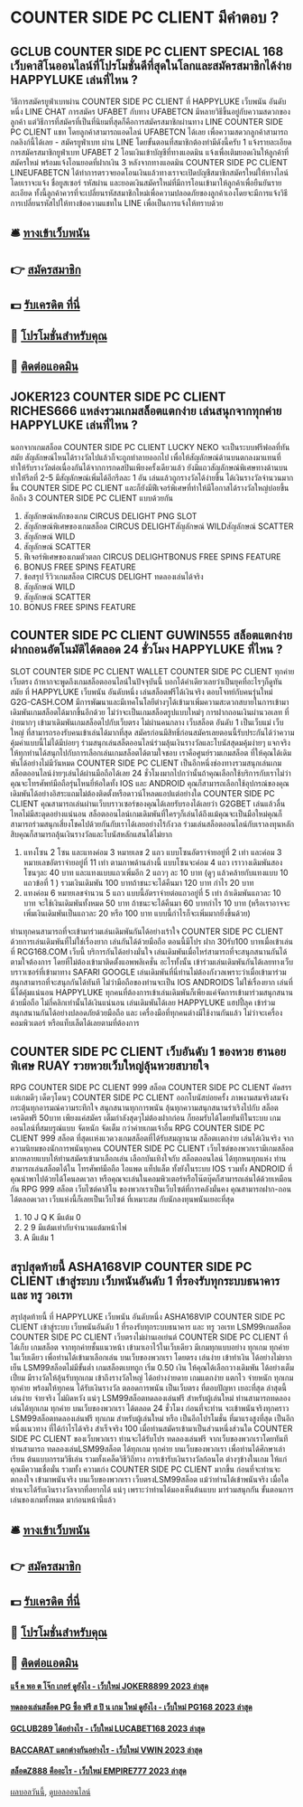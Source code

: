 # COUNTER SIDE PC CLIENT มีคำตอบ ?
## GCLUB COUNTER SIDE PC CLIENT SPECIAL 168 เว็บคาสิโนออนไลน์ที่โปรโมชั่นดีที่สุดในโลกและสมัครสมาชิกได้ง่าย HAPPYLUKE เล่นที่ไหน ?
วิธีการสมัครยูฟ่าเบทผ่าน COUNTER SIDE PC CLIENT ที่ HAPPYLUKE เว็บพนัน อันดับหนึ่ง LINE CHAT การสมัคร UFABET กับทาง UFABETCN มีหลายวิธีขึ้นอยู่กับความสดวกของลูกค้า แต่วิธีการที่สมัครที่เป็นที่นิยมที่สุดก็คือการสมัครสมาชิกผ่านทาง LINE COUNTER SIDE PC CLIENT แชท โดยลูกค้าสามารถแอดไลน์ UFABETCN ได้เลย เพื่อความสดวกลูกค้าสามารถกดลิงก์นี้ได้เลย - สมัครยูฟ่าเบท ผ่าน LINE โดยขั้นตอนที่สมาชิกต้องทำมีดังนี้ครับ
1 แจ้งรายละเอียดการสมัครสมาชิกยูฟ่าเบท UFABET
2 โอนเงินเข้าบัญชีที่ทางแอดมิน แจ้งเพื่อเติมยอดเงินให้ลูกค้าที่สมัครใหม่ พร้อมแจ้งโอนยอดที่ฝากเงิน
3 หลังจากทางแอดมิน COUNTER SIDE PC CLIENT LINEUFABETCN ได้ทำการตรวจยอดโอนเงินแล้วทางเราจะเปิดบัญชีสมาชิกสมัครใหม่ให้ทางไลน์โดยเราจะแจ้ง ชื่อยูสเซอร์ รหัสผ่าน และยอดเงินสมัครใหม่ที่มีการโอนเข้ามาให้ลูกค้าเพื่อยืนยันรายละเอียด ทั้งนี้ลูกค้าควรที่จะเปลี่ยนรหัสสมาชิกใหม่เพื่อความปลอดภัยของลูกค้าเองโดยจะมีการแจ้งวิธีการเปลี่ยนรหัสไปให้ทางข้อความแชทใน LINE เพื่อเป็นการแจ้งให้ทราบด้วย

## 🛎 [ทางเข้าเว็บพนัน](https://bit.ly/3SdLNi2)
## 👉 [สมัครสมาชิก](https://bit.ly/3SdLNi2)
## 💵 [รับเครดิต ที่นี่](https://bit.ly/3dyRKHj)
## 👑 [โปรโมชั่นสำหรับคุณ](https://bit.ly/3dyRKHj)
## 📱 [ติดต่อแอดมิน](https://bit.ly/3dyRKHj)

## JOKER123 COUNTER SIDE PC CLIENT RICHES666 แหล่งรวมเกมสล็อตแตกง่าย เล่นสนุกจากทุกค่าย HAPPYLUKE เล่นที่ไหน ?
นอกจากเกมสล็อต COUNTER SIDE PC CLIENT LUCKY NEKO จะเป็นระบบฟรีฟอลที่ทันสมัย สัญลักษณ์ไหนได้รางวัลไปแล้วก็จะถูกทำลายออกไป เพื่อให้สัญลักษณ์ด้านบนตกลงมาแทนที่ ทำให้รับรางวัลต่อเนื่องกันได้จากการกดสปินเพียงครั้งเดียวแล้ว ยังมีแถวสัญลักษณ์พิเศษทางด้านบน ทำให้รีลที่ 2-5 มีสัญลักษณ์เพิ่มได้อีกรีลละ 1 อัน เล่นแล้วถูกรางวัลได้ง่ายขึ้น ได้เงินรางวัลจำนวนมากขึ้น COUNTER SIDE PC CLIENT และก็ยังมีฟีเจอร์พิเศษที่ทำให้มีโอกาสได้รางวัลใหญ่บ่อยขึ้นอีกถึง 3 COUNTER SIDE PC CLIENT แบบด้วยกัน
1. สัญลักษณ์หลักของเกม CIRCUS DELIGHT PNG SLOT
2. สัญลักษณ์พิเศษของเกมสล็อต CIRCUS DELIGHTสัญลักษณ์ WILDสัญลักษณ์ SCATTER
3. สัญลักษณ์ WILD
4. สัญลักษณ์ SCATTER
5. ฟีเจอร์พิเศษของเกมตัวตลก CIRCUS DELIGHTBONUS FREE SPINS FEATURE
6. BONUS FREE SPINS FEATURE
7. ข้อสรุป รีวิวเกมสล็อต CIRCUS DELIGHT ทดลองเล่นได้จริง
8. สัญลักษณ์ WILD
9. สัญลักษณ์ SCATTER
10. BONUS FREE SPINS FEATURE

## COUNTER SIDE PC CLIENT GUWIN555 สล็อตแตกง่าย ฝากถอนอัตโนมัติได้ตลอด 24 ชั่วโมง HAPPYLUKE ที่ไหน ?
SLOT COUNTER SIDE PC CLIENT WALLET COUNTER SIDE PC CLIENT ทุกค่ายเว็บตรง ถ้าหากจะพูดถึงเกมสล็อตออนไลน์ในปัจจุบันนี้ บอกได้คำเดียวเลยว่าเป็นยุคที่อะไรๆก็ดูทันสมัย ที่ HAPPYLUKE เว็บพนัน อันดับหนึ่ง เล่นสล็อตฟรีได้เงินจริง ตอบโจทย์กับคนรุ่นใหม่ G2G-CASH.COM มีการพัฒนาและมีเทคโนโลยีต่างๆได้เข้ามาเพิ่มความสะดวกสบายในการเข้ามาเดิมพันเกมสล็อตได้มากขึ้นอีกด้วย ไม่ว่าจะเป็นเกมสล็อตรูปแบบใหม่ๆ การฝากถอนเงินผ่านวอเลท ที่ง่ายมากๆ เข้ามาเดิมพันเกมสล็อตไปกับเว็บตรง ไม่ผ่านคนกลาง เว็บสล็อต อันดับ 1 เป็นเว็บแม่ เว็บใหญ่ ที่สามารถรองรับคนเข้าเล่นได้มากที่สุด สมัครก่อนมีสิทธิ์ก่อนสมัครเลยตอนนี้รับประกันได้ว่าความคุ้มค่าแบบนี้ไม่ได้มีบ่อยๆ ร่วมสนุกเล่นสล็ตออนไลน์ร่วมลุ้นเงินรางวัลและโบนัสสุดมคุ้มง่ายๆ แจกจริง ให้ทุกท่านได้สนุกไปกับการเลือกเล่นเกมสล็อตได้ตามใจชอบ เราคือศูนย์รวมเกมสล็อต ที่ให้คุณได้เดิมพันได้อย่างไม่มีวันหมด COUNTER SIDE PC CLIENT เป็นอีกหนึ่งช่องทางรวมสนุกเล่นเกมสล็อตออนไลน์ง่ายๆเล่นได้ผ่านมือถือได้เลย 24 ชั่วโมงมากไปกว่านั้นถ้าคุณเลือกใช้บริการกับเราไม่ว่าคุณจะโทรศัพท์มือถือรุ่นไหนยี่ห้อใดทั้ง IOS และ ANDROID คุณก็สามารถเลือกใช้อุปกรณ์ของคุณเดิมพันได้อย่างอิสระแถมไม่ต้องติดตั้งหรือดาวน์โหลดแอปแต่อย่างใด COUNTER SIDE PC CLIENT คุณสามารถเล่นผ่านเว็บบราวเซอร์ของคุณได้เลยรับรองได้เลยว่า G2GBET เล่นแล้วลื่นไหลไม่มีสะดุดอย่างแน่นอน สล็อตออนไลน์เกมเดิมพันที่ใครๆก็เล่นได้ถึงแม้คุณจะเป็นมือใหม่คุณก็สามารถร่วมสนุกเสี่ยงโชคไปด้วยกันกับเราได้เลยอย่างไร้กังวล ร่วมเล่นสล็อตออนไลน์กับเราลงทุนหลักสิบคุณก็สามารถลุ้นเงินรางวัลและโบนัสหลักแสนได้ไม่ยาก
1. แทงโซน 2 โซน และแทงค่อม 3 หมายเลข 2 แถว แบบโซนอัตราจ่ายอยู่ที่ 2 เท่า และค่อม 3 หมายเลขอัตราจ่ายอยู่ที่ 11 เท่า ตามภาพด้านล่างนี้ แบบโซนจะค่อม 4 แถว เราวางเดิมพันสองโซนๆละ 40 บาท และแทงแบบแถวเพิ่มอีก 2 แถวๆ ละ 10 บาท (ดูๆ แล้วคล้ายกับแทงแบบ 10 แถวข้อที่ 1 ) รวมเงินเดิมพัน 100 บาทถ้าชนะจะได้คืนมา 120 บาท กำไร 20 บาท
2. แทงค่อม 6 หมายเลขจำนวน 5 แถว แบบนี้อัตราจ่ายต่อแถวอยู่ที่ 5 เท่า ถ้าเดิมพันแถวละ 10 บาท จะใช้เงินเดิมพันทั้งหมด 50 บาท ถ้าชนะจะได้คืนมา 60 บาทกำไร 10 บาท (หรือเราอาจจะเพิ่มเงินเดิมพันเป็นแถวละ 20 หรือ 100 บาท แบบนี้กำไรก็จะเพิ่มมากยิ่งขึ้นด้วย)

ท่านทุกคนสามารถที่จะเข้ามาร่วมเล่นเดิมพันกันได้อย่างเร้าใจ COUNTER SIDE PC CLIENT ด้วยการเล่นเดิมพันที่ไม่ใช่เรื่องยาก เล่นกันได้ด้วยมือถือ ตอนนี้มีโปร ฝาก 30รับ100 บาทเมื่อเข้าเล่นที่ RCG168.COM เว็บนี้ บริการกันได้อย่างมั่นใจ เล่นเดิมพันเมื่อไหร่สามารถที่จะสนุกสนานกันได้ตามใจต้องการ โดยที่ไม่ต้องเข้ามาติดตั้งแอพพลิเคชั่น อะไรทั้งนั้น เข้าร่วมเล่นเดิมพันกันได้เลยทางเว็บบราวเซอร์ที่เข้ามาทาง SAFARI GOOGLE เล่นเดิมพันที่นี่ท่านไม่ต้องกังวลเพราะว่าเมื่อเข้ามาร่วมสนุกสามารถที่จะสนุกกันได้ทันที ไม่ว่ามือถือของท่านจะเป็น IOS ANDROIDS ไม่ใช่เรื่องยาก เล่นที่นี่ได้คุ้มแน่นอน HAPPYLUKE ทุกคนที่ต้องการเข้าเล่นเดิมพันก็เพียงแค่จัดการเข้ามาร่วมสนุกสนานด้วยมือถือ ไม่กี่คลิกเท่านั้นได้เงินแน่นอน เล่นเดิมพันได้เลย HAPPYLUKE แฮปปี้ลุค เข้าร่วมสนุกสนานกันได้อย่างปลอดภัยด้วยมือถือ และ เครื่องมือที่ทุกคนต่างมีใช้งานกันแล้ว ไม่ว่าจะเครื่องคอมพิวเตอร์ หรือแท็บเล็ตได้เลยตามที่ต้องการ

## COUNTER SIDE PC CLIENT เว็บอันดับ 1 ของหวย ฮานอยพิเศษ RUAY รวยหวยเว็บใหญ่ลุ้นหวยสบายใจ
RPG COUNTER SIDE PC CLIENT 999 สล็อต COUNTER SIDE PC CLIENT คัดสรรเเต่เกมดีๆ เด็ดๆโดนๆ COUNTER SIDE PC CLIENT ออกโบนัสบ่อยครั้ง ภาพงามสมจริงสมจังกระตุ้นทุกอารมณ์ความระทึกใจ สนุกสนานทุกการพนัน ลุ้นทุกความสนุกสนานร่าเริงไปกับ สล็อตเครดิตฟรี 50บาท เพียงแค่สมัคร เต็มกำลังสุดๆไม่ต้องฝากก่อน ก็ยอมรับได้โดยทันทีในระบบ เกมออนไลน์ที่สมบรูณ์แบบ จัดหนัก จัดเต็ม กว่าค่ายเกมเจ้าอื่น RPG COUNTER SIDE PC CLIENT 999 สล็อต ที่สุดเเห่งแวดวงเกมสล็อตที่ได้รับสมญานาม สล็อตเเตกง่าย เล่นได้เงินจริง จากความนิยมของนักการพนันทุกคน COUNTER SIDE PC CLIENT เว็บไซต์ของพวกเรามีเกมสล็อตมากหลายแบบให้ท่านสมัครเข้ามาเลือกเล่น เลือกบันเทิงใจกับ สล็อตออนไลน์ ได้ทุกหนทุกแห่ง ท่านสามารถเล่นสล็อตได้ใน โทรศัพท์มือถือ ไอแพด แท็ปแล็ต ทั้งยังในระบบ IOS รวมทั้ง ANDROID ที่คุณนำพาไปด้วยได้โคนลดเวลา หรือคุณจะเล่นในคอมพิวเตอร์หรือโน๊ตบุ๊คก็สามารถเล่นได้ด้วยเหมือนกัน RPG 999 สล็อต เว็บไซต์คาสิโน ของพวกเราเป็นเว็บไซต์ที่การคลังมั่นคง คุณสามารถฝาก-ถอน ได้ตลอดเวลา เว็บแห่งนี้ก็เลยเป็นเว็บไซต์ ที่เหมาะสม กับนักลงทุนพนันเยอะที่สุด
1. 10 J Q K มีแต้ม 0
2. 2 9 มีแต้มเท่ากับจำนวนแต้มหน้าไพ่
3. A มีแต้ม 1

## สรุปสุดท้ายนี้ ASHA168VIP COUNTER SIDE PC CLIENT เข้าสู่ระบบ เว็บพนันอันดับ 1 ที่รองรับทุกระบบธนาคาร และ ทรู วอเรท
สรุปสุดท้ายนี้ ที่ HAPPYLUKE เว็บพนัน อันดับหนึ่ง ASHA168VIP COUNTER SIDE PC CLIENT เข้าสู่ระบบ เว็บพนันอันดับ 1 ที่รองรับทุกระบบธนาคาร และ ทรู วอเรท LSM99เกมสล็อต COUNTER SIDE PC CLIENT เว็บตรงไม่ผ่านเอเย่นต์ COUNTER SIDE PC CLIENT ที่ได้เก็บ เกมสล็อต จากทุกค่ายชั้นแนวหน้า เข้ามาเอาไว้ในเว็บเดียว มีเกมทุกแบบอย่าง ทุกเกม ทุกค่าย ในเว็บเดียว เพื่อท่านได้เข้ามาเลือกเล่น บนเว็บของพวกเรา โดยตรง เล่นง่าย เข้าทำเงิน ได้อย่างไม่ยากเย็น LSM99สล็อตไม่มีขั้นต่ำ เกมสล็อตเบทถูก เริ่ม 0.50 เงิน ให้คุณได้เลือกวางเดิมพัน ได้อย่างเต็มเปี่ยม มีรางวัลให้ลุ้นรับทุกเกม เข้าถึงรางวัลใหญ่ ได้อย่างง่ายดาย เกมแตกง่าย แตกไว จ่ายหนัก ทุกเกม ทุกค่าย พร้อมให้ทุกคน ได้รับเงินรางวัล ตลอดการพนัน เป็นเว็บตรง ที่ตอบปัญหา เยอะที่สุด ล่าสุดนี้ เล่นง่าย จ่ายจริง ไม่ผิดหวัง แน่ๆ LSM99สล็อตทดลองเล่นฟรี สำหรับผู้เล่นใหม่ ท่านสามารถทดลองเล่นได้ทุกเกม ทุกค่าย บนเว็บของพวกเรา ได้ตลอด 24 ชั่วโมง ก่อนที่จะท่าน จะเข้าพนันจริงทุกคราว
LSM99สล็อตทดลองเล่นฟรี ทุกเกม สำหรับผู้เล่นใหม่ หรือ เป็นอีกโปรโมชั่น ที่มาแรงสูงที่สุด เป็นอีกหนึ่งแนวทาง ที่ได้กำไรได้จริง สำเร็จจริง 100 เมื่อท่านสมัครเข้ามาเป็นส่วนหนึ่งส่วนใด COUNTER SIDE PC CLIENT ของเว็บพวกเรา ท่านจะได้รับโปร ทดลองเล่นฟรี จากเว็บของพวกเราโดยทันที ท่านสามารถ ทดลองเล่นLSM99สล็อต ได้ทุกเกม ทุกค่าย บนเว็บของพวกเรา เพื่อท่านได้ศึกษาเล่าเรียน ต้นแบบกรรมวิธีเล่น รวมทั้งเคล็ดวิธีวิถีทาง การเข้ารับเงินรางวัลก้อนโต ต่างๆข้างในเกม ให้แก่คุณมีความเชื่อมั่น รวมทั้ง ความเก่ง COUNTER SIDE PC CLIENT มากขึ้น ก่อนที่จะท่านจะตกลงใจ เข้ามาพนันจริง บนเว็บของพวกเรา เว็บตรงLSM99สล็อต แม้ว่าท่านได้เข้าพนันจริง เมื่อใด ท่านจะได้รับเงินรางวัลจากที่อยากได้ แน่ๆ เพราะว่าท่านได้มองเห็นต้นแบบ มาร่วมสนุกกัน ขั้นตอนการเล่นของเกมทั้งหมด มาก่อนหน้านี้แล้ว

## 🛎 [ทางเข้าเว็บพนัน](https://bit.ly/3SdLNi2)
## 👉 [สมัครสมาชิก](https://bit.ly/3SdLNi2)
## 💵 [รับเครดิต ที่นี่](https://bit.ly/3dyRKHj)
## 👑 [โปรโมชั่นสำหรับคุณ](https://bit.ly/3dyRKHj)
## 📱 [ติดต่อแอดมิน](https://bit.ly/3dyRKHj)

#### [แจ็ ค พอ ต โจ๊ก เกอร์ ดูยังไง - เว็บใหม่ JOKER8899 2023 ล่าสุด](https://atom.io/themes/แจ็%20ค%20พอ%20ต%20โจ๊ก%20เกอร์%20ดูยังไง%20-%20เว็บใหม่%20joker8899%202023%20ล่าสุด)
#### [ทดลองเล่นสล็อต PG ซื้อ ฟรี ส ปิ น เกม ใหม่ ดูยังไง - เว็บใหม่ PG168 2023 ล่าสุด](https://atom.io/themes/ทดลองเล่นสล็อต%20pg%20ซื้อ%20ฟรี%20ส%20ปิ%20น%20เกม%20ใหม่%20ดูยังไง%20-%20เว็บใหม่%20pg168%202023%20ล่าสุด)
#### [GCLUB289 ได้อย่างไร - เว็บใหม่ LUCABET168 2023 ล่าสุด](https://atom.io/themes/gclub289%20ได้อย่างไร%20-%20เว็บใหม่%20lucabet168%202023%20ล่าสุด)
#### [BACCARAT แตกต่างกันอย่างไร - เว็บใหม่ VWIN 2023 ล่าสุด](https://atom.io/themes/baccarat%20แตกต่างกันอย่างไร%20-%20เว็บใหม่%20vwin%202023%20ล่าสุด)
#### [สล็อตZ888 คืออะไร - เว็บใหม่ EMPIRE777 2023 ล่าสุด](https://atom.io/themes/สล็อตz888%20คืออะไร%20-%20เว็บใหม่%20empire777%202023%20ล่าสุด)

[ผลบอลวันนี้](https://siamsport.tv "ผลบอลวันนี้"), [ดูบอลออนไลน์](https://siamsport.tv/ดูบอลสด "ดูบอลออนไลน์")